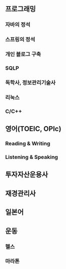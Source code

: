## 프로그래밍
### 자바의 정석
### 스프링의 정석
### 개인 블로그 구축
### SQLP
### 독학사, 정보관리기술사
### 리눅스
### C/C++

## 영어(TOEIC, OPIc)
### Reading & Writing
### Listening & Speaking

## 투자자산운용사

## 재경관리사

## 일본어

## 운동
### 헬스
### 마라톤

